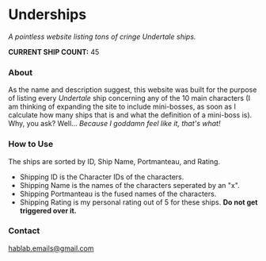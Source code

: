 # Underships
_A pointless website listing tons of cringe Undertale ships._

**CURRENT SHIP COUNT:** 45

### About
As the name and description suggest, this website was built for the purpose of listing every _Undertale_ ship concerning any of the 10 main characters (I am thinking of expanding the site to include mini-bosses, as soon as I calculate how many ships that is and what the definition of a mini-boss is). Why, you ask? Well... _Because I goddamn feel like it, that's what!_

### How to Use
The ships are sorted by ID, Ship Name, Portmanteau, and Rating.

- Shipping ID is the Character IDs of the characters.
- Shipping Name is the names of the characters seperated by an "x".
- Shipping Portmanteau is the fused names of the characters.
- Shipping Rating is my personal rating out of 5 for these ships. **Do not get triggered over it.**

### Contact
hablab.emails@gmail.com
